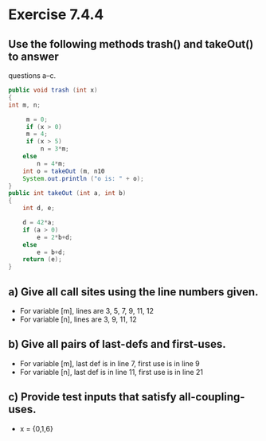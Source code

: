 # Exercise 7.4.4 

## Use the following methods trash() and takeOut() to answer
questions a–c.
```java
public void trash (int x) 
{
int m, n; 

     m = 0;
     if (x > 0)
     m = 4;
     if (x > 5)
         n = 3*m;
    else 
        n = 4*m; 
    int o = takeOut (m, n10
    System.out.println ("o is: " + o);
}
public int takeOut (int a, int b)
{
    int d, e;

    d = 42*a;
    if (a > 0)
        e = 2*b+d;
    else
        e = b+d;
    return (e);
}
```
## a) Give all call sites using the line numbers given.
* For variable [m], lines are 3, 5, 7, 9, 11, 12
* For variable [n], lines are 3, 9, 11, 12
## b) Give all pairs of last-defs and first-uses.
* For variable [m], last def is in line 7, first use is in line 9
* For variable [n], last def is in line 11, first use is in line 21
## c) Provide test inputs that satisfy all-coupling-uses.
* x = {0,1,6}